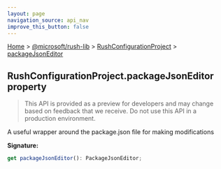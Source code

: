 ```yaml
---
layout: page
navigation_source: api_nav
improve_this_button: false
---
```



[Home](./index.md) &gt; [@microsoft/rush-lib](./rush-lib.md) &gt; [RushConfigurationProject](./rush-lib.rushconfigurationproject.md) &gt; [packageJsonEditor](./rush-lib.rushconfigurationproject.packagejsoneditor.md)

## RushConfigurationProject.packageJsonEditor property

> This API is provided as a preview for developers and may change based on feedback that we receive. Do not use this API in a production environment.
>

A useful wrapper around the package.json file for making modifications

<b>Signature:</b>

```typescript
get packageJsonEditor(): PackageJsonEditor;
```
